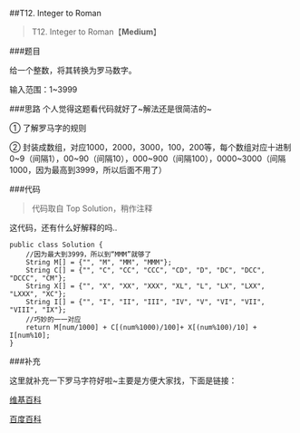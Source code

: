 ##T12. Integer to Roman
> T12. Integer to Roman【**Medium**】


###题目


给一个整数，将其转换为罗马数字。

输入范围：1~3999 


###思路
个人觉得这题看代码就好了~解法还是很简洁的~

① 了解罗马字的规则

② 封装成数组，对应1000，2000，3000，100，200等，每个数组对应十进制 0~9（间隔1），00~90（间隔10），000~900（间隔100），0000~3000（间隔1000，因为最高到3999，所以后面不用了）

###代码

>代码取自 Top Solution，稍作注释

这代码，还有什么好解释的吗..

```
public class Solution {
    //因为最大到3999，所以到“MMM”就够了
    String M[] = {"", "M", "MM", "MMM"};
    String C[] = {"", "C", "CC", "CCC", "CD", "D", "DC", "DCC", "DCCC", "CM"};
    String X[] = {"", "X", "XX", "XXX", "XL", "L", "LX", "LXX", "LXXX", "XC"};
    String I[] = {"", "I", "II", "III", "IV", "V", "VI", "VII", "VIII", "IX"};
    //巧妙的一一对应
    return M[num/1000] + C[(num%1000)/100]+ X[(num%100)/10] + I[num%10];
}
```

###补充

这里就补充一下罗马字符好啦~主要是方便大家找，下面是链接：

[维基百科](https://zh.wikipedia.org/wiki/%E7%BD%97%E9%A9%AC%E6%95%B0%E5%AD%97)

[百度百科](http://baike.baidu.com/view/42061.htm)